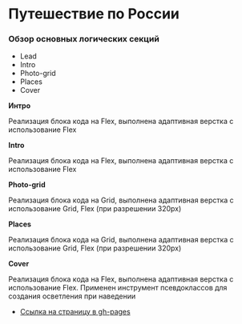 # Путешествие по России

### Обзор основных логических секций
* Lead
* Intro
* Photo-grid
* Places
* Cover

**Интро**

Реализация блока кода на Flex, выполнена адаптивная верстка с использование Flex

**Intro**

Реализация блока кода на Flex, выполнена адаптивная верстка с использование Flex

**Photo-grid**

Реализация блока кода на Grid, выполнена адаптивная верстка с использование Grid, Flex (при разрешении 320px)

**Places**

Реализация блока кода на Grid, выполнена адаптивная верстка с использование Grid, Flex (при разрешении 320px)

**Cover**

Реализация блока кода на Flex, выполнена адаптивная верстка с использование Flex. Применен инструмент псевдоклассов для создания осветления при наведении

* [Ссылка на страницу в gh-pages](https://farectoss.github.io/russian-travel/)


